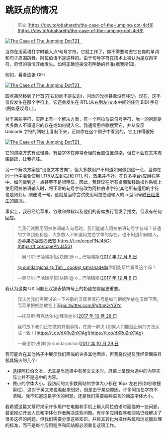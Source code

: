 # 跳跃点的情况

> 原文:[https://dev.to/obahareth/the-case-of-the-jumping-dot-4cf8](https://dev.to/obahareth/the-case-of-the-jumping-dot-4cf8)

[![The Case of The Jumping Dot](../Images/19781975690bcac81af2ea1a4b5bcdd1.png)T2】](https://res.cloudinary.com/practicaldev/image/fetch/s--jjxKSnNr--/c_limit%2Cf_auto%2Cfl_progressive%2Cq_66%2Cw_880/https://omar.engineer/content/images/2018/03/1_W4dUNX0JP_ZI33EM09iz3Q-1.gif)

当你在用英语打字时输入点/句号字符，它就工作了，你不需要考虑它在你的单词和句子周围跳舞。阿拉伯语不是这样的。由于句号字符在技术上被认为是双向字符，奇怪的事情开始发生。如何正确渲染没有明确的标准(据我所知)。

例如，看看这张 GIF:

[![The Case of The Jumping Dot](../Images/468aad0916430bee5a988b158d3098bb.png)T2】](https://res.cloudinary.com/practicaldev/image/fetch/s--PAtxHgTJ--/c_limit%2Cf_auto%2Cfl_progressive%2Cq_66%2Cw_880/https://omar.engineer/content/images/2018/03/1_W4dUNX0JP_ZI33EM09iz3Q.gif%23left)

圆点突然移到了行首(在右边而不是左边)，闪烁的光标甚至没有移动。现在，这不仅仅发生在那个字符上，它还会发生在 RTL(从右到左)文本中间的任何 BiDi 字符(例如感叹号)上。

对于某些字符，实际上有一个解决方案，有一个阿拉伯语句号字符，唯一的问题是大多数人不知道它的存在或如何键入它。我通常用谷歌搜索它，并从显示 Unicode 字符的网站上复制下来，正如你在这个例子中看到的，它工作得很好:

[![The Case of The Jumping Dot](../Images/3078f30a989f97f12f6d3703bb875d34.png)T2】](https://res.cloudinary.com/practicaldev/image/fetch/s--7XbUr101--/c_limit%2Cf_auto%2Cfl_progressive%2Cq_66%2Cw_880/https://omar.engineer/content/images/2018/03/1_RaDySb6voidlLSLRuDQQlw.gif)

它的渲染方式有点怪异，有些字体在非常奇怪的垂直位置渲染，但它不会在文本周围跳跃，让我抓狂。

另一个解决方案是“设置文本方向”，但大多数用户不知道如何做到这一点，当你在同一行中混合使用 LTR(从左到右)和 RTL 时，效果并不好，在许多平台/应用程序中，如何做到这一点甚至不是很明显。因此，我建议在所有桌面和移动操作系统上使用阿拉伯语输入时，将正常的句号字符改为阿拉伯语字符(其他所有适用的字符也是如此)。顺便说一句，这就是当你尝试使用阿拉伯语输入的 a 型问号[时已经发生的情况。](http://www.fileformat.info/info/unicode/char/61f/index.htm)

事实上，我已经给苹果、谷歌和微软以及他们的首席执行官发了推文，但没有任何回应。

> 当我们试图用阿拉伯语输入句号时，我们能输入阿拉伯语句号字符吗？普通的字体到处都是，大多数人不知道阿拉伯字体的存在，也不知道如何输入。[@苹果](https://twitter.com/Apple?ref_src=twsrc%5Etfw)[@谷歌](https://twitter.com/Google?ref_src=twsrc%5Etfw)[@微软](https://twitter.com/Microsoft?ref_src=twsrc%5Etfw)[https://t.co/ccpePNJ45G](https://t.co/ccpePNJ45G)
> 
> —奥马尔·巴哈瑞斯|区块链(@ o _ 巴哈瑞斯)[2017 年 12 月 8 日](https://twitter.com/o_bahareth/status/939275224801054721?ref_src=twsrc%5Etfw)

> [@ sundarpichai](https://twitter.com/sundarpichai?ref_src=twsrc%5Etfw)[@ Tim _ cook](https://twitter.com/tim_cook?ref_src=twsrc%5Etfw)[@ satyanadella](https://twitter.com/satyanadella?ref_src=twsrc%5Etfw)你们能帮忙看看这个吗？
> 
> —奥马尔·巴哈瑞斯|区块链(@ o _ 巴哈瑞斯)[2017 年 12 月 8 日](https://twitter.com/o_bahareth/status/939275739274326016?ref_src=twsrc%5Etfw)

我认为这类 UX 问题比汉堡表情符号上的奶酪在哪里更重要。

> 我认为我们需要讨论一下谷歌的汉堡表情符号是如何把奶酪放在汉堡下面，而苹果把奶酪放在上面[pic.twitter.com/PgXmCkY3Yc](https://t.co/PgXmCkY3Yc)
> 
> —托马斯·拜克达尔(@拜克达尔)[2017 年 10 月 28 日](https://twitter.com/baekdal/status/924312294439444480?ref_src=twsrc%5Etfw)

> 我将放下我们正在做的其他事情，在周一解决:)如果人们能就正确的方法达成一致！[https://t.co/dXRuZnX1Ag](https://t.co/dXRuZnX1Ag)
> 
> —桑德尔·皮帅(@ sundarpichai)[2017 年 10 月 29 日](https://twitter.com/sundarpichai/status/924487551372615680?ref_src=twsrc%5Etfw)

我可能会在其他帖子中展示我们面临的许多其他困难，但我将仅提及我经常面临且极其恼火的几个:

*   选择阿拉伯文本，尤其是当选择中有英文文本时。屏幕上呈现为选中的内容实际上并不是选中的内容。
*   微小的字体大小。我访问的大多数网站的字体大小都在 16px 左右(例如谷歌搜索栏)，这对于英文来说看起来很好，但是由于某些原因，许多阿拉伯字符不清晰。我不知道这是字体的问题，还是我们需要每种语言的动态字体大小。

我希望这篇文章将揭示许多用户在电脑和手机上输入阿拉伯语时面临的一些问题，甚至推动开发人员和字体创作者解决这些问题。有许多应用程序和网站已经解决了很多这样的问题，但我们需要分享这些知识，并将其转化为操作系统和浏览器处理的标准，而不是每个应用程序和网站都必须重复这项工作。